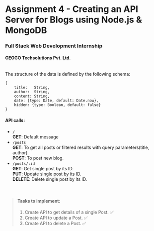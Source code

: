 # Assignment 4 - Creating an API Server for Blogs using Node.js &amp; MongoDB
### Full Stack Web Development Internship
#### GEOGO Techsolutions Pvt. Ltd.<br><br>

The structure of the data is defined by the following schema:

    {
    	title:   String,
    	author:  String,
    	content: String,
    	date: {type: Date, default: Date.now},
    	hidden: {type: Boolean, default: false}
    }

#### API calls:
- `/`<br>**GET**: Default message
- `/posts`<br>**GET**: To get all posts or filtered results with query parameters(title, author).<br>**POST**: To post new blog.
- `/posts/:id`<br>**GET**: Get single post by its ID.<br>**PUT**: Update single post by its ID.<br>**DELETE**: Delete single post by its ID.
<br><br><br>

> #### Tasks to implement:
> 1. Create API to get details of a single Post. ✅
> 2. Create API to update a Post. ✅
> 3. Create API to delete a Post. ✅
